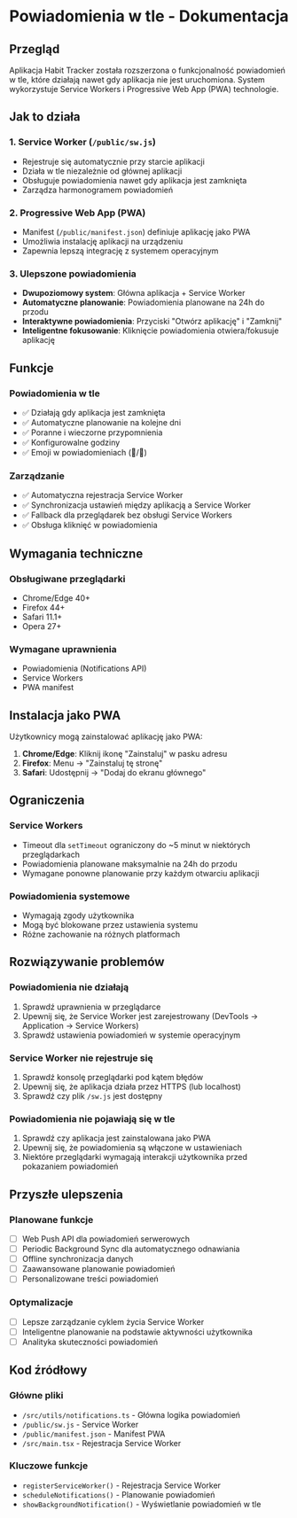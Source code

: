 # Powiadomienia w tle - Dokumentacja

## Przegląd

Aplikacja Habit Tracker została rozszerzona o funkcjonalność powiadomień w tle, które działają nawet gdy aplikacja nie jest uruchomiona. System wykorzystuje Service Workers i Progressive Web App (PWA) technologie.

## Jak to działa

### 1. Service Worker (`/public/sw.js`)
- Rejestruje się automatycznie przy starcie aplikacji
- Działa w tle niezależnie od głównej aplikacji
- Obsługuje powiadomienia nawet gdy aplikacja jest zamknięta
- Zarządza harmonogramem powiadomień

### 2. Progressive Web App (PWA)
- Manifest (`/public/manifest.json`) definiuje aplikację jako PWA
- Umożliwia instalację aplikacji na urządzeniu
- Zapewnia lepszą integrację z systemem operacyjnym

### 3. Ulepszone powiadomienia
- **Dwupoziomowy system**: Główna aplikacja + Service Worker
- **Automatyczne planowanie**: Powiadomienia planowane na 24h do przodu
- **Interaktywne powiadomienia**: Przyciski "Otwórz aplikację" i "Zamknij"
- **Inteligentne fokusowanie**: Kliknięcie powiadomienia otwiera/fokusuje aplikację

## Funkcje

### Powiadomienia w tle
- ✅ Działają gdy aplikacja jest zamknięta
- ✅ Automatyczne planowanie na kolejne dni
- ✅ Poranne i wieczorne przypomnienia
- ✅ Konfigurowalne godziny
- ✅ Emoji w powiadomieniach (🌅/🌙)

### Zarządzanie
- ✅ Automatyczna rejestracja Service Worker
- ✅ Synchronizacja ustawień między aplikacją a Service Worker
- ✅ Fallback dla przeglądarek bez obsługi Service Workers
- ✅ Obsługa kliknięć w powiadomienia

## Wymagania techniczne

### Obsługiwane przeglądarki
- Chrome/Edge 40+
- Firefox 44+
- Safari 11.1+
- Opera 27+

### Wymagane uprawnienia
- Powiadomienia (Notifications API)
- Service Workers
- PWA manifest

## Instalacja jako PWA

Użytkownicy mogą zainstalować aplikację jako PWA:

1. **Chrome/Edge**: Kliknij ikonę "Zainstaluj" w pasku adresu
2. **Firefox**: Menu → "Zainstaluj tę stronę"
3. **Safari**: Udostępnij → "Dodaj do ekranu głównego"

## Ograniczenia

### Service Workers
- Timeout dla `setTimeout` ograniczony do ~5 minut w niektórych przeglądarkach
- Powiadomienia planowane maksymalnie na 24h do przodu
- Wymagane ponowne planowanie przy każdym otwarciu aplikacji

### Powiadomienia systemowe
- Wymagają zgody użytkownika
- Mogą być blokowane przez ustawienia systemu
- Różne zachowanie na różnych platformach

## Rozwiązywanie problemów

### Powiadomienia nie działają
1. Sprawdź uprawnienia w przeglądarce
2. Upewnij się, że Service Worker jest zarejestrowany (DevTools → Application → Service Workers)
3. Sprawdź ustawienia powiadomień w systemie operacyjnym

### Service Worker nie rejestruje się
1. Sprawdź konsolę przeglądarki pod kątem błędów
2. Upewnij się, że aplikacja działa przez HTTPS (lub localhost)
3. Sprawdź czy plik `/sw.js` jest dostępny

### Powiadomienia nie pojawiają się w tle
1. Sprawdź czy aplikacja jest zainstalowana jako PWA
2. Upewnij się, że powiadomienia są włączone w ustawieniach
3. Niektóre przeglądarki wymagają interakcji użytkownika przed pokazaniem powiadomień

## Przyszłe ulepszenia

### Planowane funkcje
- [ ] Web Push API dla powiadomień serwerowych
- [ ] Periodic Background Sync dla automatycznego odnawiania
- [ ] Offline synchronizacja danych
- [ ] Zaawansowane planowanie powiadomień
- [ ] Personalizowane treści powiadomień

### Optymalizacje
- [ ] Lepsze zarządzanie cyklem życia Service Worker
- [ ] Inteligentne planowanie na podstawie aktywności użytkownika
- [ ] Analityka skuteczności powiadomień

## Kod źródłowy

### Główne pliki
- `/src/utils/notifications.ts` - Główna logika powiadomień
- `/public/sw.js` - Service Worker
- `/public/manifest.json` - Manifest PWA
- `/src/main.tsx` - Rejestracja Service Worker

### Kluczowe funkcje
- `registerServiceWorker()` - Rejestracja Service Worker
- `scheduleNotifications()` - Planowanie powiadomień
- `showBackgroundNotification()` - Wyświetlanie powiadomień w tle